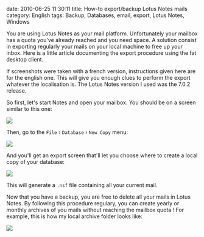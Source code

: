 date: 2010-06-25 11:30:11
title: How-to export/backup Lotus Notes mails
category: English
tags: Backup, Databases, email, export, Lotus Notes, Windows

You are using Lotus Notes as your mail platform. Unfortunately your mailbox has a quota you've already reached and you need space. A solution consist in exporting regularly your mails on your local machine to free up your inbox. Here is a little article documenting the export procedure using the fat desktop client.

If screenshots were taken with a french version, instructions given here are for the english one. This will give you enough clues to perform the export whatever the localisation is. The Lotus Notes version I used was the 7.0.2 release.

So first, let's start Notes and open your mailbox. You should be on a screen similar to this one:

![](/static/uploads/2010/lotus-notes-mail-main-screen.png)

Then, go to the `File` › `Database` › `New Copy` menu:

![](/static/uploads/2010/lotus-notes-database-export-menu.png)

And you'll get an export screen that'll let you choose where to create a local copy of your database:

![](/static/uploads/2010/export-screen.png)

This will generate a `.nsf` file containing all your current mail.

Now that you have a backup, you are free to delete all your mails in Lotus Notes. By following this procedure regulary, you can create yearly or monthly archives of you mails without reaching the mailbox quota ! For example, this is how my local archive folder looks like:

![](/static/uploads/2010/lotus-notes-exported-mail-archives.png)

